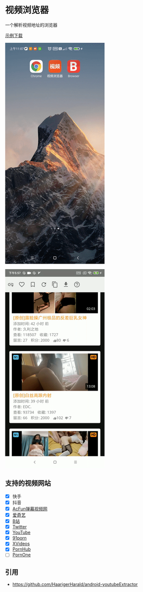 # 视频浏览器

一个解析视频地址的浏览器

[示例下载](https://lucidu.cn/article/jqdkgl)

![](images/1.gif)

![](images/2.gif)

## 支持的视频网站

* [x] 快手
* [x] 抖音
* [x] [AcFun弹幕视频网](https://www.acfun.cn/)
* [x] [爱奇艺](https://m.iqiyi.com/)
* [x] [B站](https://www.bilibili.com/)
* [x] [Twitter](https://m.twitter.com)
* [x] [YouTube](https://m.youtube.com)
* [x] [91porn](https://91porn.com)
* [x] [XVideos](https://xvideos.com)
* [x] [PornHub](https://www.pornhub.com)
* [ ] [PornOne](https://pornone.com/)

## 引用

* https://github.com/HaarigerHarald/android-youtubeExtractor